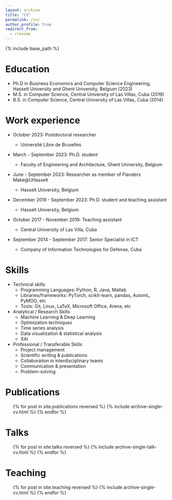 ```yaml
---
layout: archive
title: "CV"
permalink: /cv/
author_profile: true
redirect_from:
  - /resume
---
```


{% include base_path %}

Education
======
* Ph.D in Business Economics and Computer Science Engineering, Hasselt University and Ghent University, Belgium (2023)
* M.S. in Computer Science, Central University of Las Villas, Cuba (2019)  
* B.S. in Computer Science, Central University of Las Villas, Cuba (2014)  

Work experience
======
* October 2023: Postdoctoral researcher
  * Université Libre de Bruxelles

* March - September 2023: Ph.D. student
  * Faculty of Engineering and Architecture, Ghent University, Belgium

* June - September 2023: Researcher as member of Flanders Make@UHasselt
  * Hasselt University, Belgium

* December 2019 - September 2023: Ph.D. student and teaching assistant
  * Hasselt University, Belgium

* October 2017 - November 2019: Teaching assistant
  * Central University of Las Villa, Cuba

* September 2014 - September 2017: Senior Specialist in ICT
  * Company of Information Technologies for Defense, Cuba

Skills
======
* Technical skills
  * Programming Languages: Python, R, Java, Matlab
  * Libraries/frameworks: PyTorch, scikit-learn, pandas, AutomL, PyMOO, etc
  * Tools: Git, Linux, LaTeX, Microsoft Office, Arena, etc
* Analytical / Research Skills
  * Machine Learning & Deep Learning
  * Optimization techniques
  * Time series analysis
  * Data visualization & statistical analysis
  * XAI
* Professional / Transferable Skills
  * Project management
  * Scientific writing & publications
  * Collaboration in interdisciplinary teams
  * Communication & presentation
  * Problem-solving

Publications
======
  <ul>{% for post in site.publications reversed %}
    {% include archive-single-cv.html %}
  {% endfor %}</ul>

Talks
======
  <ul>{% for post in site.talks reversed %}
    {% include archive-single-talk-cv.html  %}
  {% endfor %}</ul>

Teaching
======
  <ul>{% for post in site.teaching reversed %}
    {% include archive-single-cv.html %}
  {% endfor %}</ul>
